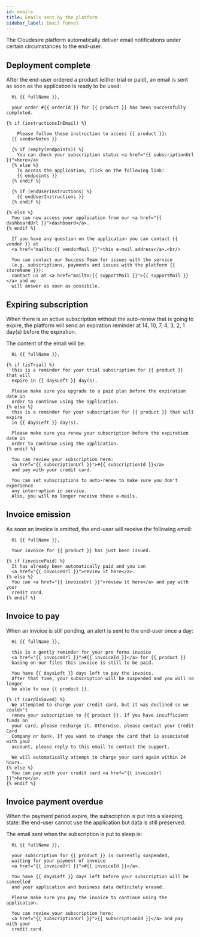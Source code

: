 ```yaml
---
id: emails
title: Emails sent by the platform
sidebar_label: Email funnel
---
```


The Cloudesire platform automatically deliver email notifications under certain
circumstances to the end-user.

## Deployment complete

After the end-user ordered a product (either trial or paid), an email is sent
as soon as the application is ready to be used:

```twig
  Hi {{ fullName }},

  your order #{{ orderId }} for {{ product }} has been successfully completed.

{% if (instructionsInEmail) %}

    Please follow these instruction to access {{ product }}:
  {{ vendorNotes }}

  {% if (empty(endpoints)) %}
    You can check your subscription status <a href="{{ subscriptionUrl }}">here</a>
  {% else %}
    To access the application, click on the following link:
    {{ endpoints }}
  {% endif %}

  {% if (endUserInstructions) %}
    {{ endUserInstructions }}
  {% endif %}

{% else %}
  You can now access your application from our <a href="{{ dashboardUrl }}">dashboard</a>.
{% endif %}

  If you have any question on the application you can contact {{ vendor }} at
  <a href="mailto:{{ vendorMail }}">this e-mail address</a>.<br/>

  You can contact our Success Team for issues with the service
  (e.g. subscriptions, payments and issues with the platform {{ storeName }}):
  contact us at <a href="mailto:{{ supportMail }}">{{ supportMail }}</a> and we
  will answer as soon as possibile.
```

## Expiring subscription

When there is an active subscription without the auto-renew that is going to
expire, the platform will send an expiration reminder at 14, 10, 7, 4, 3, 2, 1
day(s) before the expiration.

The content of the email will be:

```twig
  Hi {{ fullName }},

{% if (isTrial) %}
  this is a reminder for your trial subscription for {{ product }} that will
  expire in {{ daysLeft }} day(s).

  Please make sure you upgrade to a paid plan before the expiration date in
  order to continue using the application.
{% else %}
  this is a reminder for your subscription for {{ product }} that will expire
  in {{ daysLeft }} day(s).

  Please make sure you renew your subscription before the expiration date in
  order to continue using the application.
{% endif %}

  You can review your subscription here:
  <a href="{{ subscriptionUrl }}">#{{ subscriptionId }}</a>
  and pay with your credit card.

  You can set subscriptions to auto-renew to make sure you don't experience
  any interruption in service.
  Also, you will no longer receive these e-mails.
```

## Invoice emission

As soon an invoice is emitted, the end-user will receive the following email:

```twig
  Hi {{ fullName }},

  Your invoice for {{ product }} has just been issued.

{% if (invoicePaid) %}
  It has already been automatically paid and you can
  <a href="{{ invoiceUrl }}">review it here</a>.
{% else %}
  You can <a href="{{ invoiceUrl }}">review it here</a> and pay with your
  credit card.
{% endif %}
```

## Invoice to pay

When an invoice is still pending, an alert is sent to the end-user once a day:

```twig
  Hi {{ fullName }},

  this is a gently reminder for your pro forma invoice
  <a href="{{ invoiceUrl }}">#{{ invoiceId }}</a> for {{ product }}
  basing on our files this invoice is still to be paid.

  You have {{ daysLeft }} days left to pay the invoice.
  After that time, your subscription will be suspended and you will no longer
  be able to use {{ product }}.

{% if (cardIsSaved) %}
  We attempted to charge your credit card, but it was declined so we couldn't
  renew your subscription to {{ product }}. If you have insufficient funds on
  your card, please recharge it. Otherwise, please contact your Credit Card
  Company or bank. If you want to change the card that is associated with your
  account, please reply to this email to contact the support.

  We will automatically attempt to charge your card again within 24 hours.
{% else %}
  You can pay with your credit card <a href="{{ invoiceUrl }}">here</a>.
{% endif %}
```

## Invoice payment overdue

When the payment period expire, the subscription is put into a sleeping state:
the end-user cannot use the application but data is still preserved.

The email sent when the subscription is put to sleep is:

```twig
  Hi {{ fullName }},

  your subscription for {{ product }} is currently suspended,
  waiting for your payment of invoice
  <a href="{{ invoiceUrl }}">#{{ invoiceId }}</a>.

  You have {{ daysLeft }} days left before your subscription will be cancelled
  and your application and business data definitely erased.

  Please make sure you pay the invoice to continue using the application.

  You can review your subscription here:
  <a href="{{ subscriptionUrl }}">{{ subscriptionId }}</a> and pay with your
  credit card.
```